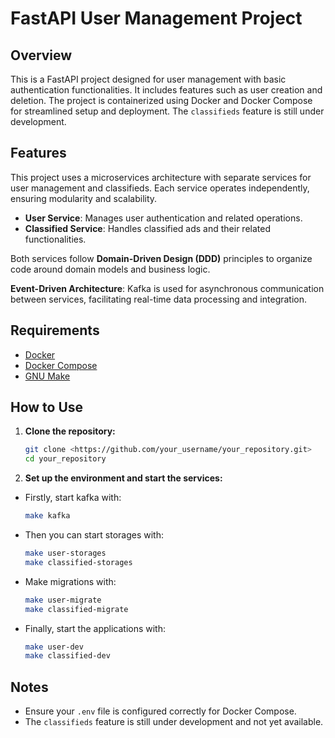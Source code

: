 # FastAPI User Management Project

## Overview

This is a FastAPI project designed for user management with basic authentication functionalities. It includes features such as user creation and deletion. The project is containerized using Docker and Docker Compose for streamlined setup and deployment. The `classifieds` feature is still under development.

## Features

This project uses a microservices architecture with separate services for user management and classifieds. Each service operates independently, ensuring modularity and scalability.

- **User Service**: Manages user authentication and related operations.
- **Classified Service**: Handles classified ads and their related functionalities.

Both services follow **Domain-Driven Design (DDD)** principles to organize code around domain models and business logic.

**Event-Driven Architecture**: Kafka is used for asynchronous communication between services, facilitating real-time data processing and integration.

## Requirements

- [Docker](https://www.docker.com/get-started)
- [Docker Compose](https://docs.docker.com/compose/install/)
- [GNU Make](https://www.gnu.org/software/make/)

## How to Use

1. **Clone the repository:**

   ```bash
   git clone <https://github.com/your_username/your_repository.git>
   cd your_repository
   ```

2. **Set up the environment and start the services:**

- Firstly, start kafka with:

    ```bash
    make kafka
    ```

- Then you can start storages with:

    ```bash
    make user-storages
    make classified-storages
    ```

- Make migrations with:

    ```bash
    make user-migrate
    make classified-migrate
    ```

- Finally, start the applications with:

    ```bash
    make user-dev
    make classified-dev
    ```

## Notes

- Ensure your `.env` file is configured correctly for Docker Compose.
- The `classifieds` feature is still under development and not yet available.
